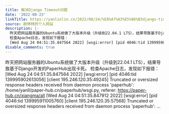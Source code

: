 ```yaml
---
title: 解决Django Timeout问题
date: '2022-08-23'
linkTitle: https://yanlinlin.cn/2022/08/24/%E8%A7%A3%E5%86%B3django-timeout%E9%97%AE%E9%A2%98/
source: 颜林林的个人网站
description: |-
  昨天把网站服务器的Ubuntu系统做了大版本升级（升级到22.04.1 LTS），结果导致基于Django开发的PaperHub出现卡死。
  检查Apache日志，发现如下报错：
  [Wed Aug 24 04:51:35.847564 2022] [wsgi:error] [pid 4046:tid 139995902613056] [client 195.246.120.35:49245] Truncated or oversized response headers received from daemon process &#39;paperhub&#39;: /home/yanll/paper-hub.cn/paperhub/wsgi.py, referer: https://paper-hub.cn/xiangma/all [Wed Aug 24 04:51:35.847912 2022] [wsgi:error] [pid 4046:tid 139995911005760] [client 195.246.120.35:57568] Truncated or oversized response headers received from daemon process &#39;paperhub&#39;: ...
disable_comments: true
---
```

昨天把网站服务器的Ubuntu系统做了大版本升级（升级到22.04.1 LTS），结果导致基于Django开发的PaperHub出现卡死。
检查Apache日志，发现如下报错：
[Wed Aug 24 04:51:35.847564 2022] [wsgi:error] [pid 4046:tid 139995902613056] [client 195.246.120.35:49245] Truncated or oversized response headers received from daemon process &#39;paperhub&#39;: /home/yanll/paper-hub.cn/paperhub/wsgi.py, referer: https://paper-hub.cn/xiangma/all [Wed Aug 24 04:51:35.847912 2022] [wsgi:error] [pid 4046:tid 139995911005760] [client 195.246.120.35:57568] Truncated or oversized response headers received from daemon process &#39;paperhub&#39;: ...